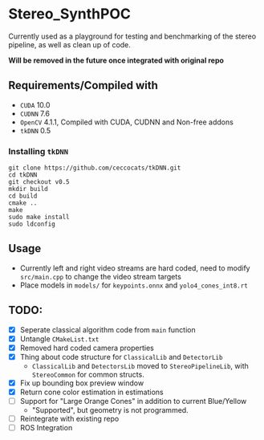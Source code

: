 # Stereo_SynthPOC
Currently used as a playground for testing and benchmarking of the stereo pipeline, as well as clean up of code.

**Will be removed in the future once integrated with original repo**

## Requirements/Compiled with
 - `CUDA` 10.0
 - `CUDNN` 7.6
 - `OpenCV` 4.1.1, Compiled with CUDA, CUDNN and Non-free addons
 - `tkDNN` 0.5

### Installing `tkDNN`
```
git clone https://github.com/ceccocats/tkDNN.git
cd tkDNN
git checkout v0.5
mkdir build
cd build
cmake ..
make
sudo make install
sudo ldconfig
```

## Usage
 - Currently left and right video streams are hard coded, need to modify `src/main.cpp` to change the video stream targets
 - Place models in `models/` for `keypoints.onnx` and `yolo4_cones_int8.rt`

## TODO:
 - [x] Seperate classical algorithm code from `main` function
 - [x] Untangle `CMakeList.txt`
 - [x] Removed hard coded camera properties
 - [x] Thing about code structure for `ClassicalLib` and `DetectorLib`
    - `ClassicalLib` and `DetectorsLib` moved to `StereoPipelineLib`, with `StereoCommon` for common structs.
 - [x] Fix up bounding box preview window
 - [x] Return cone color estimation in estimations
 - [ ] Support for "Large Orange Cones" in addition to current Blue/Yellow
   - "Supported", but geometry is not programmed.
 - [ ] Reintegrate with existing repo
 - [ ] ROS Integration